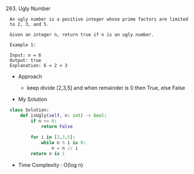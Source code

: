 263. Ugly Number

```
An ugly number is a positive integer whose prime factors are limited to 2, 3, and 5.

Given an integer n, return true if n is an ugly number.
```

```
Example 1:

Input: n = 6
Output: true
Explanation: 6 = 2 × 3
```


- Approach
  - keep divide [2,3,5] and when remainder is 0 then True, else False

- My Solution
```python
class Solution:
    def isUgly(self, n: int) -> bool:
        if n <= 0:
            return False
        
        for i in [2,3,5]:
            while n % i is 0:
                n = n // i
        return n is 1
```
- Time Complexity : O(log n)
